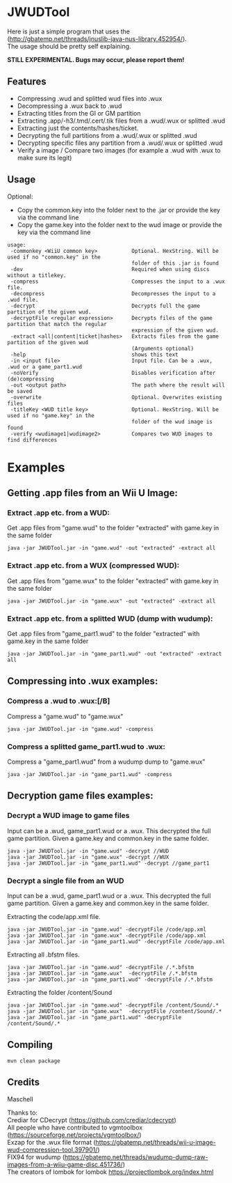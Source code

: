 # JWUDTool

Here is just a simple program that uses the (http://gbatemp.net/threads/jnuslib-java-nus-library.452954/).  
The usage should be pretty self explaining.

**STILL EXPERIMENTAL. Bugs may occur, please report them!**

## Features

* Compressing .wud and splitted wud files into .wux
* Decompressing a .wux back to .wud
* Extracting titles from the GI or GM partition
* Extracting .app/-h3/.tmd/.cert/.tik files from a .wud/.wux or splitted .wud
* Extracting just the contents/hashes/ticket.
* Decrypting the full partitions from a .wud/.wux or splitted .wud
* Decrypting specific files any partition from a .wud/.wux or splitted .wud
* Verify a image / Compare two images (for example a .wud with .wux to make sure its legit)

## Usage

Optional:
- Copy the common.key into the folder next to the .jar or provide the key via the command line
- Copy the game.key into the folder next to the wud image or provide the key via the command line

```
usage:
 -commonkey <WiiU common key>           Optional. HexString. Will be used if no "common.key" in the
                                        folder of this .jar is found
 -dev                                   Required when using discs without a titlekey.
 -compress                              Compresses the input to a .wux file.
 -decompress                            Decompresses the input to a .wud file.
 -decrypt                               Decrypts full the game partition of the given wud.
 -decryptFile <regular expression>      Decrypts files of the game partition that match the regular
                                        expression of the given wud.
 -extract <all|content|ticket|hashes>   Extracts files from the game partition of the given wud
                                        (Arguments optional)
 -help                                  shows this text
 -in <input file>                       Input file. Can be a .wux, .wud or a game_part1.wud
 -noVerify                              Disables verification after (de)compressing
 -out <output path>                     The path where the result will be saved
 -overwrite                             Optional. Overwrites existing files
 -titleKey <WUD title key>              Optional. HexString. Will be used if no "game.key" in the
                                        folder of the wud image is found
 -verify <wudimage1|wudimage2>          Compares two WUD images to find differences
 ```
# Examples
## Getting .app files from an Wii U Image:
### Extract .app etc. from a WUD:
Get .app files from "game.wud" to the folder "extracted" with game.key in the same folder
```
java -jar JWUDTool.jar -in "game.wud" -out "extracted" -extract all
```

### Extract .app etc. from a WUX (compressed WUD):
Get .app files from "game.wux" to the folder "extracted" with game.key in the same folder
```
java -jar JWUDTool.jar -in "game.wux" -out "extracted" -extract all
```

### Extract .app etc. from a splitted WUD (dump with wudump):
Get .app files from "game_part1.wud" to the folder "extracted" with game.key in the same folder
```
java -jar JWUDTool.jar -in "game_part1.wud" -out "extracted" -extract all
```

## Compressing into .wux examples:
### Compress a .wud to .wux:[/B]
Compress a "game.wud" to "game.wux"
```
java -jar JWUDTool.jar -in "game.wud" -compress
```

### Compress a splitted game_part1.wud to .wux:
Compress a "game_part1.wud" from a wudump dump to "game.wux"
```
java -jar JWUDTool.jar -in "game_part1.wud" -compress
```

## Decryption game files examples:
### Decrypt a WUD image to game files
Input can be a .wud, game_part1.wud or a .wux. This decrypted the full game partition.
Given a game.key and common.key in the same folder.
```
java -jar JWUDTool.jar -in "game.wud" -decrypt //WUD
java -jar JWUDTool.jar -in "game.wux" -decrypt //WUX
java -jar JWUDTool.jar -in "game_part1.wud" -decrypt //game_part1
```

### Decrypt a single file from an WUD
Input can be a .wud, game_part1.wud or a .wux. This decrypted the full game partition.
Given a game.key and common.key in the same folder.

Extracting the code/app.xml file.
```
java -jar JWUDTool.jar -in "game.wud" -decryptFile /code/app.xml
java -jar JWUDTool.jar -in "game.wux" -decryptFile /code/app.xml
java -jar JWUDTool.jar -in "game_part1.wud" -decryptFile /code/app.xml
```

Extracting all .bfstm files.
```
java -jar JWUDTool.jar -in "game.wud" -decryptFile /.*.bfstm
java -jar JWUDTool.jar -in "game.wux"  -decryptFile /.*.bfstm
java -jar JWUDTool.jar -in "game_part1.wud" -decryptFile /.*.bfstm
```

Extracting the folder /content/Sound
```
java -jar JWUDTool.jar -in "game.wud" -decryptFile /content/Sound/.*
java -jar JWUDTool.jar -in "game.wux"  -decryptFile /content/Sound/.*
java -jar JWUDTool.jar -in "game_part1.wud" -decryptFile /content/Sound/.*
```
 
## Compiling
`mvn clean package`

## Credits
Maschell  

Thanks to:  
Crediar for CDecrypt (https://github.com/crediar/cdecrypt)  
All people who have contributed to vgmtoolbox (https://sourceforge.net/projects/vgmtoolbox/)  
Exzap for the .wux file format (https://gbatemp.net/threads/wii-u-image-wud-compression-tool.397901/)  
FIX94 for wudump (https://gbatemp.net/threads/wudump-dump-raw-images-from-a-wiiu-game-disc.451736/)  
The creators of lombok for lombok https://projectlombok.org/index.html  
